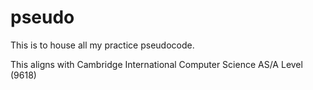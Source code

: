 # pseudo
This is to house all my practice pseudocode.

This aligns with Cambridge International Computer Science AS/A Level (9618)
